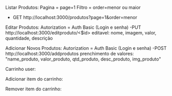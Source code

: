 Listar Produtos:
Pagina = page=1
Filtro = order=menor ou maior
- GET http://localhost:3000/produtos?page=1&order=menor

Editar Produtos:
Autorization = Auth Basic (Login e senha)
-PUT http://localhost:3000/editproduto/<$id>
 editavel: nome, imagem, valor, quantidade, descrição

Adicionar Novos Produtos:
Autorization = Auth Basic (Login e senha)
-POST http://localhost:3000/addprodutos
 prenchimento de valores: "name_produto, valor_produto, qtd_produto, desc_produto, img_produto"
 
Carrinho user:


Adicionar item do carrinho:


Remover item do carrinho:

